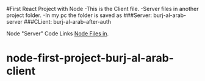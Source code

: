 #First React Project with Node
-This is the Client file.
-Server files in another project folder.
-In my pc the folder is saved as 
###Server: burj-al-arab-server
###CLient: burj-al-arab-after-auth

Node "Server" Code Links [Node Files in](https://github.com/appsmakerbd/node-first-project-burj-al-arab.git).
# node-first-project-burj-al-arab-client
